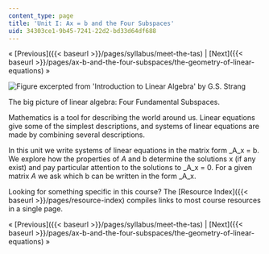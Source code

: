 ```yaml
---
content_type: page
title: 'Unit I: Ax = b and the Four Subspaces'
uid: 34303ce1-9b45-7241-22d2-bd33d64df688
---
```


« [Previous]({{< baseurl >}}/pages/syllabus/meet-the-tas) | [Next]({{< baseurl >}}/pages/ax-b-and-the-four-subspaces/the-geometry-of-linear-equations) »

![Figure excerpted from 'Introduction to Linear Algebra' by G.S. Strang](BASEURL_PLACEHOLDER/resources/unit_1_wide) 

The big picture of linear algebra: Four Fundamental Subspaces.

Mathematics is a tool for describing the world around us. Linear equations give some of the simplest descriptions, and systems of linear equations are made by combining several descriptions.

In this unit we write systems of linear equations in the matrix form _A_x = b. We explore how the properties of _A_ and b determine the solutions x (if any exist) and pay particular attention to the solutions to _A_x = 0. For a given matrix _A_ we ask which b can be written in the form _A_x.

Looking for something specific in this course? The [Resource Index]({{< baseurl >}}/pages/resource-index) compiles links to most course resources in a single page.

« [Previous]({{< baseurl >}}/pages/syllabus/meet-the-tas) | [Next]({{< baseurl >}}/pages/ax-b-and-the-four-subspaces/the-geometry-of-linear-equations) »